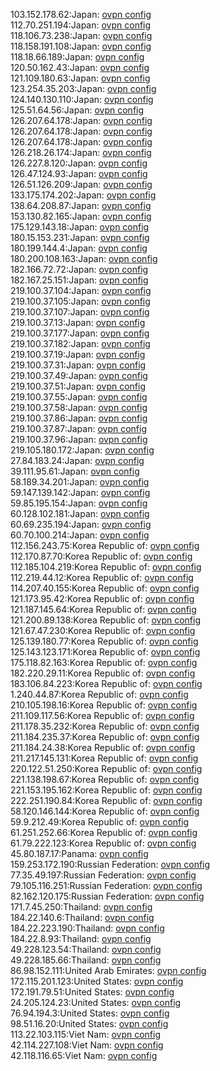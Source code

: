 103.152.178.62:Japan: [ovpn config](vpn/103_152_178_62.ovpn)  
112.70.251.194:Japan: [ovpn config](vpn/112_70_251_194.ovpn)  
118.106.73.238:Japan: [ovpn config](vpn/118_106_73_238.ovpn)  
118.158.191.108:Japan: [ovpn config](vpn/118_158_191_108.ovpn)  
118.18.66.189:Japan: [ovpn config](vpn/118_18_66_189.ovpn)  
120.50.162.43:Japan: [ovpn config](vpn/120_50_162_43.ovpn)  
121.109.180.63:Japan: [ovpn config](vpn/121_109_180_63.ovpn)  
123.254.35.203:Japan: [ovpn config](vpn/123_254_35_203.ovpn)  
124.140.130.110:Japan: [ovpn config](vpn/124_140_130_110.ovpn)  
125.51.64.56:Japan: [ovpn config](vpn/125_51_64_56.ovpn)  
126.207.64.178:Japan: [ovpn config](vpn/126_207_64_178.ovpn)  
126.207.64.178:Japan: [ovpn config](vpn/126_207_64_178.ovpn)  
126.207.64.178:Japan: [ovpn config](vpn/126_207_64_178.ovpn)  
126.218.26.174:Japan: [ovpn config](vpn/126_218_26_174.ovpn)  
126.227.8.120:Japan: [ovpn config](vpn/126_227_8_120.ovpn)  
126.47.124.93:Japan: [ovpn config](vpn/126_47_124_93.ovpn)  
126.51.126.209:Japan: [ovpn config](vpn/126_51_126_209.ovpn)  
133.175.174.202:Japan: [ovpn config](vpn/133_175_174_202.ovpn)  
138.64.208.87:Japan: [ovpn config](vpn/138_64_208_87.ovpn)  
153.130.82.165:Japan: [ovpn config](vpn/153_130_82_165.ovpn)  
175.129.143.18:Japan: [ovpn config](vpn/175_129_143_18.ovpn)  
180.15.153.231:Japan: [ovpn config](vpn/180_15_153_231.ovpn)  
180.199.144.4:Japan: [ovpn config](vpn/180_199_144_4.ovpn)  
180.200.108.163:Japan: [ovpn config](vpn/180_200_108_163.ovpn)  
182.166.72.72:Japan: [ovpn config](vpn/182_166_72_72.ovpn)  
182.167.25.151:Japan: [ovpn config](vpn/182_167_25_151.ovpn)  
219.100.37.104:Japan: [ovpn config](vpn/219_100_37_104.ovpn)  
219.100.37.105:Japan: [ovpn config](vpn/219_100_37_105.ovpn)  
219.100.37.107:Japan: [ovpn config](vpn/219_100_37_107.ovpn)  
219.100.37.13:Japan: [ovpn config](vpn/219_100_37_13.ovpn)  
219.100.37.177:Japan: [ovpn config](vpn/219_100_37_177.ovpn)  
219.100.37.182:Japan: [ovpn config](vpn/219_100_37_182.ovpn)  
219.100.37.19:Japan: [ovpn config](vpn/219_100_37_19.ovpn)  
219.100.37.31:Japan: [ovpn config](vpn/219_100_37_31.ovpn)  
219.100.37.49:Japan: [ovpn config](vpn/219_100_37_49.ovpn)  
219.100.37.51:Japan: [ovpn config](vpn/219_100_37_51.ovpn)  
219.100.37.55:Japan: [ovpn config](vpn/219_100_37_55.ovpn)  
219.100.37.58:Japan: [ovpn config](vpn/219_100_37_58.ovpn)  
219.100.37.86:Japan: [ovpn config](vpn/219_100_37_86.ovpn)  
219.100.37.87:Japan: [ovpn config](vpn/219_100_37_87.ovpn)  
219.100.37.96:Japan: [ovpn config](vpn/219_100_37_96.ovpn)  
219.105.180.172:Japan: [ovpn config](vpn/219_105_180_172.ovpn)  
27.84.183.24:Japan: [ovpn config](vpn/27_84_183_24.ovpn)  
39.111.95.61:Japan: [ovpn config](vpn/39_111_95_61.ovpn)  
58.189.34.201:Japan: [ovpn config](vpn/58_189_34_201.ovpn)  
59.147.139.142:Japan: [ovpn config](vpn/59_147_139_142.ovpn)  
59.85.195.154:Japan: [ovpn config](vpn/59_85_195_154.ovpn)  
60.128.102.181:Japan: [ovpn config](vpn/60_128_102_181.ovpn)  
60.69.235.194:Japan: [ovpn config](vpn/60_69_235_194.ovpn)  
60.70.100.214:Japan: [ovpn config](vpn/60_70_100_214.ovpn)  
112.156.243.75:Korea Republic of: [ovpn config](vpn/112_156_243_75.ovpn)  
112.170.87.70:Korea Republic of: [ovpn config](vpn/112_170_87_70.ovpn)  
112.185.104.219:Korea Republic of: [ovpn config](vpn/112_185_104_219.ovpn)  
112.219.44.12:Korea Republic of: [ovpn config](vpn/112_219_44_12.ovpn)  
114.207.40.155:Korea Republic of: [ovpn config](vpn/114_207_40_155.ovpn)  
121.173.95.42:Korea Republic of: [ovpn config](vpn/121_173_95_42.ovpn)  
121.187.145.64:Korea Republic of: [ovpn config](vpn/121_187_145_64.ovpn)  
121.200.89.138:Korea Republic of: [ovpn config](vpn/121_200_89_138.ovpn)  
121.67.47.230:Korea Republic of: [ovpn config](vpn/121_67_47_230.ovpn)  
125.139.180.77:Korea Republic of: [ovpn config](vpn/125_139_180_77.ovpn)  
125.143.123.171:Korea Republic of: [ovpn config](vpn/125_143_123_171.ovpn)  
175.118.82.163:Korea Republic of: [ovpn config](vpn/175_118_82_163.ovpn)  
182.220.29.11:Korea Republic of: [ovpn config](vpn/182_220_29_11.ovpn)  
183.106.84.223:Korea Republic of: [ovpn config](vpn/183_106_84_223.ovpn)  
1.240.44.87:Korea Republic of: [ovpn config](vpn/1_240_44_87.ovpn)  
210.105.198.16:Korea Republic of: [ovpn config](vpn/210_105_198_16.ovpn)  
211.109.117.56:Korea Republic of: [ovpn config](vpn/211_109_117_56.ovpn)  
211.178.35.232:Korea Republic of: [ovpn config](vpn/211_178_35_232.ovpn)  
211.184.235.37:Korea Republic of: [ovpn config](vpn/211_184_235_37.ovpn)  
211.184.24.38:Korea Republic of: [ovpn config](vpn/211_184_24_38.ovpn)  
211.217.145.131:Korea Republic of: [ovpn config](vpn/211_217_145_131.ovpn)  
220.122.51.250:Korea Republic of: [ovpn config](vpn/220_122_51_250.ovpn)  
221.138.198.67:Korea Republic of: [ovpn config](vpn/221_138_198_67.ovpn)  
221.153.195.162:Korea Republic of: [ovpn config](vpn/221_153_195_162.ovpn)  
222.251.190.84:Korea Republic of: [ovpn config](vpn/222_251_190_84.ovpn)  
58.120.146.144:Korea Republic of: [ovpn config](vpn/58_120_146_144.ovpn)  
59.9.212.49:Korea Republic of: [ovpn config](vpn/59_9_212_49.ovpn)  
61.251.252.66:Korea Republic of: [ovpn config](vpn/61_251_252_66.ovpn)  
61.79.222.123:Korea Republic of: [ovpn config](vpn/61_79_222_123.ovpn)  
45.80.187.17:Panama: [ovpn config](vpn/45_80_187_17.ovpn)  
159.253.172.190:Russian Federation: [ovpn config](vpn/159_253_172_190.ovpn)  
77.35.49.197:Russian Federation: [ovpn config](vpn/77_35_49_197.ovpn)  
79.105.116.251:Russian Federation: [ovpn config](vpn/79_105_116_251.ovpn)  
82.162.120.175:Russian Federation: [ovpn config](vpn/82_162_120_175.ovpn)  
171.7.45.250:Thailand: [ovpn config](vpn/171_7_45_250.ovpn)  
184.22.140.6:Thailand: [ovpn config](vpn/184_22_140_6.ovpn)  
184.22.223.190:Thailand: [ovpn config](vpn/184_22_223_190.ovpn)  
184.22.8.93:Thailand: [ovpn config](vpn/184_22_8_93.ovpn)  
49.228.123.54:Thailand: [ovpn config](vpn/49_228_123_54.ovpn)  
49.228.185.66:Thailand: [ovpn config](vpn/49_228_185_66.ovpn)  
86.98.152.111:United Arab Emirates: [ovpn config](vpn/86_98_152_111.ovpn)  
172.115.201.123:United States: [ovpn config](vpn/172_115_201_123.ovpn)  
172.191.79.51:United States: [ovpn config](vpn/172_191_79_51.ovpn)  
24.205.124.23:United States: [ovpn config](vpn/24_205_124_23.ovpn)  
76.94.194.3:United States: [ovpn config](vpn/76_94_194_3.ovpn)  
98.51.16.20:United States: [ovpn config](vpn/98_51_16_20.ovpn)  
113.22.103.115:Viet Nam: [ovpn config](vpn/113_22_103_115.ovpn)  
42.114.227.108:Viet Nam: [ovpn config](vpn/42_114_227_108.ovpn)  
42.118.116.65:Viet Nam: [ovpn config](vpn/42_118_116_65.ovpn)  
